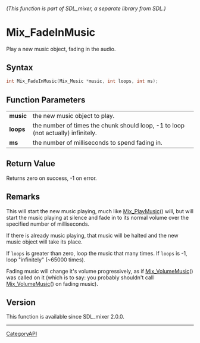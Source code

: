 ###### (This function is part of SDL_mixer, a separate library from SDL.)
# Mix_FadeInMusic

Play a new music object, fading in the audio.

## Syntax

```c
int Mix_FadeInMusic(Mix_Music *music, int loops, int ms);

```

## Function Parameters

|               |                                                                                  |
| ------------- | -------------------------------------------------------------------------------- |
| **music**     | the new music object to play.                                                    |
| **loops**     | the number of times the chunk should loop, -1 to loop (not actually) infinitely. |
| **ms**        | the number of milliseconds to spend fading in.                                   |

## Return Value

Returns zero on success, -1 on error.

## Remarks

This will start the new music playing, much like
[Mix_PlayMusic](Mix_PlayMusic)() will, but will start the music playing at
silence and fade in to its normal volume over the specified number of
milliseconds.

If there is already music playing, that music will be halted and the new
music object will take its place.

If `loops` is greater than zero, loop the music that many times. If `loops`
is -1, loop "infinitely" (~65000 times).

Fading music will change it's volume progressively, as if
[Mix_VolumeMusic](Mix_VolumeMusic)() was called on it (which is to say: you
probably shouldn't call [Mix_VolumeMusic](Mix_VolumeMusic)() on fading
music).

## Version

This function is available since SDL_mixer 2.0.0.

----
[CategoryAPI](CategoryAPI)

